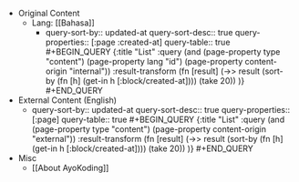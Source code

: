 - Original Content
  <!-- - Lang: [[English]]
    - query-sort-by:: updated-at
      query-sort-desc:: true
      query-properties:: [:page]
      query-table:: true
      #+BEGIN_QUERY
      {:title "List"
      :query (and
      (page-property type "content")
      (page-property lang "en")
      (page-property content-origin "internal"))
      :result-transform (fn [result]
      (->> result
      (sort-by (fn [h]
      (get-in h [:block/created-at])))
      (take 20))
      )}
      #+END_QUERY -->
	- Lang: [[Bahasa]]
		- query-sort-by:: updated-at
		  query-sort-desc:: true
		  query-properties:: [:page :created-at]
		  query-table:: true
		  #+BEGIN_QUERY
		  {:title "List"
		  :query (and
		  (page-property type "content")
		  (page-property lang "id")
		  (page-property content-origin "internal"))
		  :result-transform (fn [result]
		  (->> result
		  (sort-by (fn [h]
		  (get-in h [:block/created-at])))
		  (take 20))
		  )}
		  #+END_QUERY
- External Content (English)
	- query-sort-by:: updated-at
	  query-sort-desc:: true
	  query-properties:: [:page]
	  query-table:: true
	  #+BEGIN_QUERY
	  {:title "List"
	  :query (and
	  (page-property type "content")
	  (page-property content-origin "external"))
	  :result-transform (fn [result]
	  (->> result
	  (sort-by (fn [h]
	  (get-in h [:block/created-at])))
	  (take 20))
	  )}
	  #+END_QUERY
- Misc
	- [[About AyoKoding]]